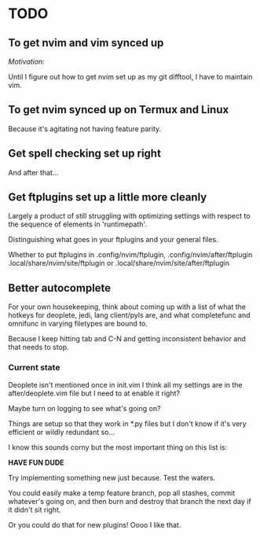 # TODO

## To get nvim and vim synced up

*Motivation:*

Until I figure out how to get nvim set up as my git difftool, I have to maintain vim.

## To get nvim synced up on Termux and Linux

Because it's agitating not having feature parity.

## Get spell checking set up right

And after that...

## Get ftplugins set up a little more cleanly

Largely a product of still struggling with optimizing settings with respect to
the sequence of elements in 'runtimepath'.

Distinguishing what goes in your ftplugins and your general files.

Whether to put ftplugins in .config/nvim/ftplugin, .config/nvim/after/ftplugin
.local/share/nvim/site/ftplugin or .local/share/nvim/site/after/ftplugin

## Better autocomplete

For your own housekeeping, think about coming up with a list of what the
hotkeys for deoplete, jedi, lang client/pyls are, and what completefunc and
omnifunc in varying filetypes are bound to.

Because I keep hitting tab and C-N and getting inconsistent behavior and
that needs to stop.

### Current state

Deoplete isn't mentioned once in init.vim
I think all my settings are in the after/deoplete.vim file but I need to at
enable it right?

Maybe turn on logging to see what's going on?

Things are setup so that they work in \*.py files but I don't know if it's
very efficient or wildly redundant so...


I know this sounds corny but the most important thing on this list is:

**HAVE FUN DUDE**

Try implementing something new just because. Test the waters.

You could easily make a temp feature branch, pop all stashes,
commit whatever's going on, and then burn and destroy that branch the next
day if it didn't sit right.

Or you could do that for new plugins! Oooo I like that.

